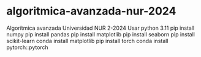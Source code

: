 # algoritmica-avanzada-nur-2024
Algorítmica avanzada Universidad NUR 2-2024
Usar python 3.11
pip install numpy
pip install pandas
pip install matplotlib
pip install seaborn
pip install scikit-learn
conda install matplotlib
pip install torch
conda install pytorch::pytorch